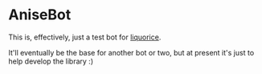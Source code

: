 # AniseBot

This is, effectively, just a test bot for [liquorice](https://github.com/demize/liquorice).

It'll eventually be the base for another bot or two, but at present it's just to help develop the library :)

